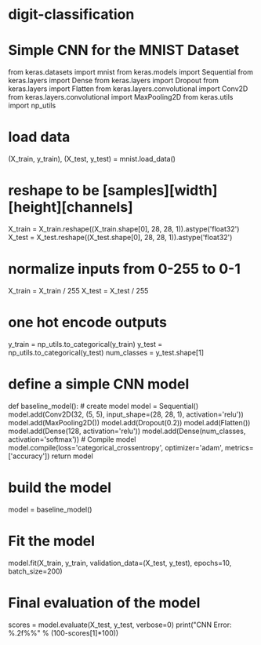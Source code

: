 # digit-classification

# Simple CNN for the MNIST Dataset
from keras.datasets import mnist
from keras.models import Sequential
from keras.layers import Dense
from keras.layers import Dropout
from keras.layers import Flatten
from keras.layers.convolutional import Conv2D
from keras.layers.convolutional import MaxPooling2D
from keras.utils import np_utils
# load data
(X_train, y_train), (X_test, y_test) = mnist.load_data()
# reshape to be [samples][width][height][channels]
X_train = X_train.reshape((X_train.shape[0], 28, 28, 1)).astype('float32')
X_test = X_test.reshape((X_test.shape[0], 28, 28, 1)).astype('float32')
# normalize inputs from 0-255 to 0-1
X_train = X_train / 255
X_test = X_test / 255
# one hot encode outputs
y_train = np_utils.to_categorical(y_train)
y_test = np_utils.to_categorical(y_test)
num_classes = y_test.shape[1]
# define a simple CNN model
def baseline_model():
	# create model
	model = Sequential()
	model.add(Conv2D(32, (5, 5), input_shape=(28, 28, 1), activation='relu'))
	model.add(MaxPooling2D())
	model.add(Dropout(0.2))
	model.add(Flatten())
	model.add(Dense(128, activation='relu'))
	model.add(Dense(num_classes, activation='softmax'))
	# Compile model
	model.compile(loss='categorical_crossentropy', optimizer='adam', metrics=['accuracy'])
	return model
# build the model
model = baseline_model()
# Fit the model
model.fit(X_train, y_train, validation_data=(X_test, y_test), epochs=10, batch_size=200)
# Final evaluation of the model
scores = model.evaluate(X_test, y_test, verbose=0)
print("CNN Error: %.2f%%" % (100-scores[1]*100))

